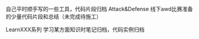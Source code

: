 自己平时顺手写的一些工具，代码片段归档
Attack&Defense
    线下awd比赛准备的少量代码片段和总结（未完成待施工）

LearnXXX系列
    学习某方面知识时笔记归档，代码实例归档
    